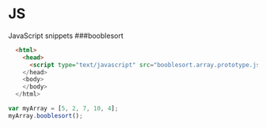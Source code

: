 # JS
JavaScript snippets
###booblesort
```html
  <html>
    <head>
      <script type="text/javascript" src="booblesort.array.prototype.js">
    </head>
    <body>
    </body>
  </html>
```
```javascript
var myArray = [5, 2, 7, 10, 4];
myArray.booblesort();
```
